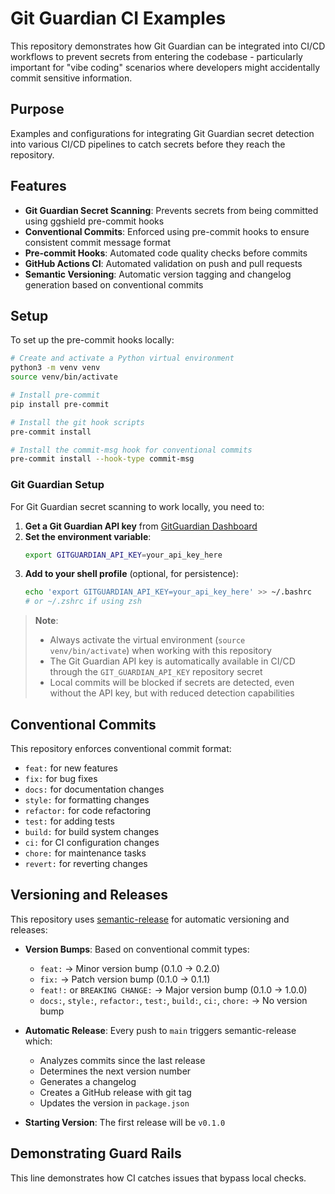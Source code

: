 # Git Guardian CI Examples

This repository demonstrates how Git Guardian can be integrated into CI/CD workflows to prevent secrets from entering the codebase - particularly important for "vibe coding" scenarios where developers might accidentally commit sensitive information.

## Purpose

Examples and configurations for integrating Git Guardian secret detection into various CI/CD pipelines to catch secrets before they reach the repository.

## Features

- **Git Guardian Secret Scanning**: Prevents secrets from being committed using ggshield pre-commit hooks
- **Conventional Commits**: Enforced using pre-commit hooks to ensure consistent commit message format
- **Pre-commit Hooks**: Automated code quality checks before commits
- **GitHub Actions CI**: Automated validation on push and pull requests
- **Semantic Versioning**: Automatic version tagging and changelog generation based on conventional commits

## Setup

To set up the pre-commit hooks locally:

```bash
# Create and activate a Python virtual environment
python3 -m venv venv
source venv/bin/activate

# Install pre-commit
pip install pre-commit

# Install the git hook scripts
pre-commit install

# Install the commit-msg hook for conventional commits
pre-commit install --hook-type commit-msg
```

### Git Guardian Setup

For Git Guardian secret scanning to work locally, you need to:

1. **Get a Git Guardian API key** from [GitGuardian Dashboard](https://dashboard.gitguardian.com/)
2. **Set the environment variable**:
   ```bash
   export GITGUARDIAN_API_KEY=your_api_key_here
   ```
3. **Add to your shell profile** (optional, for persistence):
   ```bash
   echo 'export GITGUARDIAN_API_KEY=your_api_key_here' >> ~/.bashrc
   # or ~/.zshrc if using zsh
   ```

> **Note**:
> - Always activate the virtual environment (`source venv/bin/activate`) when working with this repository
> - The Git Guardian API key is automatically available in CI/CD through the `GIT_GUARDIAN_API_KEY` repository secret
> - Local commits will be blocked if secrets are detected, even without the API key, but with reduced detection capabilities

## Conventional Commits

This repository enforces conventional commit format:
- `feat:` for new features
- `fix:` for bug fixes
- `docs:` for documentation changes
- `style:` for formatting changes
- `refactor:` for code refactoring
- `test:` for adding tests
- `build:` for build system changes
- `ci:` for CI configuration changes
- `chore:` for maintenance tasks
- `revert:` for reverting changes

## Versioning and Releases

This repository uses [semantic-release](https://semantic-release.gitbook.io/) for automatic versioning and releases:

- **Version Bumps**: Based on conventional commit types:
  - `feat:` → Minor version bump (0.1.0 → 0.2.0)
  - `fix:` → Patch version bump (0.1.0 → 0.1.1)
  - `feat!:` or `BREAKING CHANGE:` → Major version bump (0.1.0 → 1.0.0)
  - `docs:`, `style:`, `refactor:`, `test:`, `build:`, `ci:`, `chore:` → No version bump

- **Automatic Release**: Every push to `main` triggers semantic-release which:
  - Analyzes commits since the last release
  - Determines the next version number
  - Generates a changelog
  - Creates a GitHub release with git tag
  - Updates the version in `package.json`

- **Starting Version**: The first release will be `v0.1.0`

## Demonstrating Guard Rails

This line demonstrates how CI catches issues that bypass local checks.

